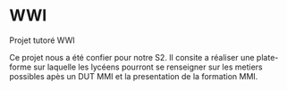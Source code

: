 # WWI
Projet tutoré WWI

Ce projet nous a été confier pour notre S2.
Il consite a réaliser une plate-forme sur laquelle les lycéens pourront se renseigner sur les metiers possibles apès un DUT MMI et la presentation de la formation MMI.
